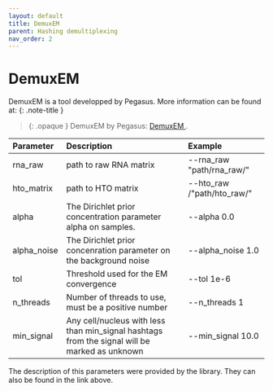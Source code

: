 ```yaml
---
layout: default
title: DemuxEM
parent: Hashing demultiplexing
nav_order: 2
---
```

# DemuxEM

DemuxEM is a tool developped by Pegasus. More information can be found at:
{: .note-title }
> {: .opaque }
> DemuxEM by Pegasus:
> [DemuxEM ](https://pegasus.readthedocs.io/en/stable/api/pegasus.demultiplex.html).


| Parameter   | Description| Example |
|:-------------|:------------------|:------|
| rna_raw | path to raw RNA matrix   | --rna_raw "path/rna_raw/"  |
| hto_matrix  | path to HTO matrix  | --hto_raw /"path/hto_raw/" |
| alpha      | The Dirichlet prior concentration parameter alpha on samples. | --alpha 0.0 |
| alpha_noise  | The Dirichlet prior concenration parameter on the background noise | --alpha_noise 1.0  |
| tol       | Threshold used for the EM convergence | --tol 1e-6 |
| n_threads       | Number of threads to use, must be a positive number | --n_threads 1 |
| min_signal       | Any cell/nucleus with less than min_signal hashtags from the signal will be marked as unknown | --min_signal 10.0|

The description of this parameters were provided by the library. They can also be found in the link above.